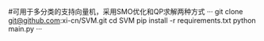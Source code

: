 #可用于多分类的支持向量机，采用SMO优化和QP求解两种方式
···
git clone git@github.com:xi-cn/SVM.git
cd SVM
pip install -r requirements.txt
python main.py
···
